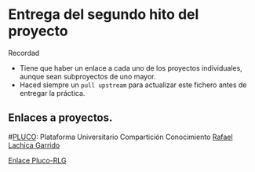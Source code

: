 
# Entrega del segundo hito del proyecto

Recordad
* Tiene que haber un enlace a cada uno de los proyectos individuales, aunque sean subproyectos de uno mayor.
* Haced siempre un `pull upstream` para actualizar este fichero antes de entregar la práctica.

## Enlaces a proyectos.
#[PLUCO](https://github.com/romilgildo/Proyecto-IV): Plataforma Universitario Compartición Conocimiento
[Rafael Lachica Garrido](https://github.com/rafaellg8/IV-PLUCO-RLG/blob/master/practica2IV.md)

[Enlace Pluco-RLG](https://github.com/rafaellg8/IV-PLUCO-RLG/)
